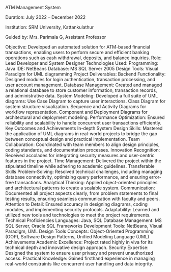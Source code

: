 ATM Management System

Duration: July 2022 – December 2022

Institution: SRM University, Kattankulathur

Guided by: Mrs. Parimala G, Assistant Professor

Objective: Developed an automated solution for ATM-based financial transactions, enabling users to perform secure and efficient banking operations such as cash withdrawal, deposits, and balance inquiries.
Role: Lead Developer and System Designer
Technologies Used:
Programming: Java
IDE: NetBeans
Database: MS SQL Server 2005
Design Tools: Visual Paradigm for UML diagramming
Project Deliverables:
Backend Functionality: Designed modules for login authentication, transaction processing, and user account management.
Database Management: Created and managed a relational database to store customer information, transaction records, and administrative data.
System Modeling: Developed a full suite of UML diagrams:
Use Case Diagram to capture user interactions.
Class Diagram for system structure visualization.
Sequence and Activity Diagrams for workflow representation.
Component and Deployment Diagrams for architectural and deployment modeling.
Performance Optimization: Ensured reliability and scalability to handle concurrent user transactions efficiently.
Key Outcomes and Achievements
In-depth System Design Skills: Mastered the application of UML diagrams in real-world projects to bridge the gap between conceptual design and practical implementation.
Team Collaboration: Coordinated with team members to align design principles, coding standards, and documentation processes.
Innovation Recognition: Received accolades for integrating security measures and user-centric features in the project.
Time Management: Delivered the project within the stipulated timeline while adhering to academic guidelines.
Transferable Skills
Problem-Solving: Resolved technical challenges, including managing database connectivity, optimizing query performance, and ensuring error-free transactions.
Analytical Thinking: Applied object-oriented principles and architectural patterns to create a scalable system.
Communication: Documented all project aspects clearly, from problem statements to final testing results, ensuring seamless communication with faculty and peers.
Attention to Detail: Ensured accuracy in designing diagrams, coding modules, and implementing security protocols.
Adaptability: Learned and utilized new tools and technologies to meet the project requirements.
Technical Proficiencies
Languages: Java, SQL
Database Management: MS SQL Server, Oracle SQL Frameworks
Development Tools: NetBeans, Visual Paradigm, UML Design Tools
Concepts: Object-Oriented Programming (OOP), Software Design Patterns, Unified Modeling Language (UML)
Achievements
Academic Excellence: Project rated highly in viva for its technical depth and innovative design approach.
Security Expertise: Designed the system to ensure user privacy and prevent unauthorized access.
Practical Knowledge: Gained firsthand experience in managing real-world constraints like concurrent user handling and data integrity.
